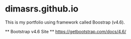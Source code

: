 # dimasrs.github.io
This is my portfolio using framework called Boostrap (v4.6).

** Bootstrap v4.6 Site **
https://getbootstrap.com/docs/4.6/
